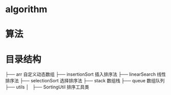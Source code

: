# algorithm

# 算法

# 目录结构
├── arr 自定义动态数组
├── insertionSort 插入排序法
├── linearSearch 线性排序法
├── selectionSort 选择排序法
├── stack 数组栈
├── queue 数组队列
├── utils
│   ├── SortingUtil 排序工具类


